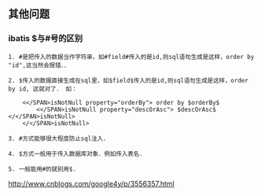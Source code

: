 ## 其他问题

### ibatis $与#号的区别

```
1. #是把传入的数据当作字符串，如#field#传入的是id,则sql语句生成是这样，order by "id",这当然会报错．． 

2. $传入的数据直接生成在sql里，如$field$传入的是id,则sql语句生成是这样，order by id, 这就对了． 如：

    <</SPAN>isNotNull property="orderBy"> order by $orderBy$ 
        <</SPAN>isNotNull property="descOrAsc"> $descOrAsc$ </</SPAN>isNotNull>
    </</SPAN>isNotNull>
 
3. #方式能够很大程度防止sql注入． 

4. $方式一般用于传入数据库对象．例如传入表名. 

5. 一般能用#的就别用$.
```
http://www.cnblogs.com/google4y/p/3556357.html